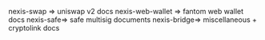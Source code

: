 nexis-swap => uniswap v2 docs
nexis-web-wallet => fantom web wallet docs
nexis-safe=> safe multisig documents
nexis-bridge=> miscellaneous + cryptolink docs
